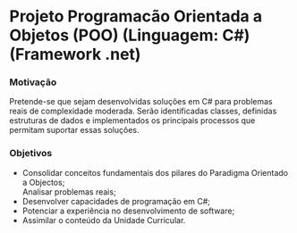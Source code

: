 # Projeto Programacão Orientada a Objetos (POO) (Linguagem: C#) (Framework .net)
<h3>Motivação</h3>
<p>
Pretende-se que sejam desenvolvidas soluções em C# para problemas reais de complexidade moderada. Serão identificadas classes, definidas estruturas de dados e implementados os principais processos que permitam suportar essas soluções.
</p>
<h3>Objetivos</h3>
<p>
<ul>
  <li>
    Consolidar conceitos fundamentais dos pilares do Paradigma Orientado a Objectos;
  </li>
    Analisar problemas reais;
  <li>
    Desenvolver capacidades de programação em C#;
  </li>
  <li>
    Potenciar a experiência no desenvolvimento de software;
  </li>
  <li>
    Assimilar o conteúdo da Unidade Curricular.
  </li>
</ul>
</p>
